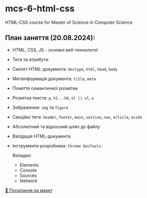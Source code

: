 # mcs-6-html-css

HTML-CSS course for Master of Science in Computer Science

## План заняття (20.08.2024):

- HTML, CSS, JS - основні веб-технологої
- Теги та атрибути
- Cкелет HTML-документа: `doctype`, `html`, `head`, `body`
- Метаінформація документа: `title`, `meta`
- Поняття семантичної розмітки
- Розмітка текста: `p`, `h1...h6`, `ol || ul`, `a`
- Зображення: `img` та `figure`
- Секційні теги: `header`, `footer`, `main`, `section`, `nav`, `article`,
  `aside`
- Абсолютний та відносний шлях до файлу
- Валідація HTML-документа
- Інструменти розробника: `Chrome DevTools`.

  Вкладки:

  - Elements
  - Console
  - Sources
  - Network

[🍫 Посилання на макет](https://www.figma.com/file/SHNrA7r9RBXLqDUVYZjL1g/Simply-Chocolate?type=design&node-id=0%3A1&mode=design&t=6aQS0hFd0tLCXP49-1)
